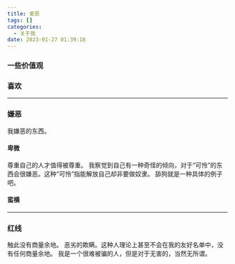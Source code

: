 ```yaml
---
title: 爱恶
tags: []
categories:
  - 关于我
date: 2023-01-27 01:39:18
---
```

### 一些价值观


### 喜欢


---
### 嫌恶
我嫌恶的东西。
#### 卑微
尊重自己的人才值得被尊重。
我察觉到自己有一种奇怪的倾向，对于“可怜”的东西会很嫌恶。这种“可怜”指能解放自己却非要做奴隶。
舔狗就是一种具体的例子吧。
#### 蛮横

---

### 红线
触此没有商量余地。
恶劣的欺瞒。这种人理论上甚至不会在我的友好名单中，没有任何商量余地。
我是一个很难被骗的人，但是对于无害的，当然无所谓。